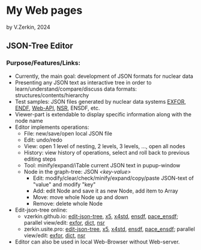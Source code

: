 # My Web pages
by V.Zerkin, 2024

## JSON-Tree Editor

### Purpose/Features/Links:
* Currently, the main goal: development of JSON formats for nuclear data
* Presenting any JSON text as interactive tree in order to 
  learn/understand/compare/discuss data formats: structures/contents/hierarchy
* Test samples: JSON files generated by nuclear data systems
  [EXFOR](https://nds.iaea.org/exfor/),
  [ENDF](https://nds.iaea.org/endf/),
  [Web-API](https://nds.iaea.org/exfor/x4guide/API/),
  [NSR](https://www.nndc.bnl.gov/nsr-dev/),
  ENSDF,
  etc.
* Viewer-part is extendable to display specific information along with the node name
* Editor implements operations: 
  * File: new/save/open local JSON file
  * Edit: undo/redo
  * View: open 1 level of nesting, 2 levels, 3 levels, ..., open all nodes
  * History: view history of operations, select and roll back to previous editing steps
  * Tool: minify/expand/iTable current JSON text in pupup-window
  * Node in the graph-tree: JSON _\<key-value\>_
    * Edit: modify/clear/check/minify/expand/copy/paste JSON-text of "value" and modify "key"
    * Add: edit Node and save it as new Node, add item to Array
    * Move: move whole Node up and down
    * Remove: delete whole Node
* Edit-json-tree online:
  * vzerkin.github.io: [edit-json-tree](https://vzerkin.github.io/edit-json-tree/),
    [x5](https://vzerkin.github.io/edit-json-tree/#1),
    [x4std](https://vzerkin.github.io/edit-json-tree/#10),
    [ensdf](https://vzerkin.github.io/edit-json-tree/#5),
    [pace_ensdf](https://vzerkin.github.io/edit-json-tree/#11);
    parallel view/edit: [exfor](https://vzerkin.github.io/edit-json-tree/cmp2exfor.htm),
    [dict](https://vzerkin.github.io/edit-json-tree/cmp2dict.htm),
    [nsr](https://vzerkin.github.io/edit-json-tree/cmp2nsr.htm)
  * zerkin.usite.pro: [edit-json-tree](https://zerkin.usite.pro/edit-json-tree/),
    [x5](https://zerkin.usite.pro/edit-json-tree/#1),
    [x4std](https://zerkin.usite.pro/edit-json-tree/#10),
    [ensdf](https://zerkin.usite.pro/edit-json-tree/#5),
    [pace_ensdf](https://zerkin.usite.pro/edit-json-tree/#11);
    parallel view/edit: [exfor](https://zerkin.usite.pro/edit-json-tree/cmp2exfor.htm),
    [dict](https://zerkin.usite.pro/edit-json-tree/cmp2dict.htm),
    [nsr](https://zerkin.usite.pro/edit-json-tree/cmp2nsr.htm)
* Editor can also be used in local Web-Browser without Web-server.

